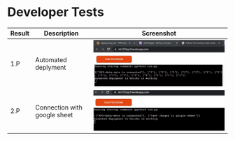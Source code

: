 # Developer Tests 
|Result|Description|Screenshot|
|-------|-----------|----------|
|1.P|Automated deplyment|![192758autoDeployToHeroku](screenshots/192758autoDeployToHeroku.jpg)|
|2.P|Connection with google sheet|![194246drealTimeData](screenshots/194246drealTimeData.jpg)